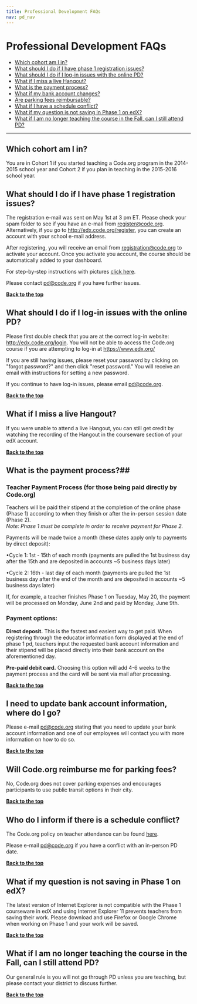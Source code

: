 ```yaml
---
title: Professional Development FAQs
nav: pd_nav
---
```

<a id="top"></a>

# Professional Development FAQs

- [Which cohort am I in?](#cohort)
- [What should I do if I have phase 1 registration issues?](#pd1)
- [What should I do if I log-in issues with the online PD?](#login)
- [What if I miss a live Hangout?](#hangout)
- [What is the payment process?](#pay)
- [What if my bank account changes?](#acct)	
- [Are parking fees reimbursable?](#park)
- [What if I have a schedule conflict?](#sched)
- [What if my question is not saving in Phase 1 on edX? ](#question)
- [What if I am no longer teaching the course in the Fall, can I still attend PD?](#fall)


----------

<a id="cohort"></a>
## Which cohort am I in? 

You are in Cohort 1 if you started teaching a Code.org program in the 2014-2015 school year and Cohort 2 if you plan in teaching in the 2015-2016 school year.

<a id="pd1"></a>
## What should I do if I have phase 1 registration issues?

The registration e-mail was sent on May 1st at 3 pm ET. Please check your spam folder to see if you have an e-mail from register@code.org. Alternatively, if you go to http://edx.code.org/register, you can create an account with your school e-mail address. 

After registering, you will receive an email from registration@code.org to activate your account. Once you activate you account, the course should be automatically added to your dashboard. 

For step-by-step instructions with pictures [click here](/files/edXaccount.pdf).

Please contact pd@code.org if you have further issues.

[**Back to the top**](#top)

<a id="login"></a>
## What should I do if I log-in issues with the online PD? ##

Please first double check that you are at the correct log-in website: http://edx.code.org/login. You will not be able to access the Code.org course if you are attempting to log-in at https://www.edx.org/

If you are still having issues, please reset your password by clicking on "forgot password?" and then click "reset password." You will receive an email with instructions for setting a new password.

If you continue to have log-in issues, please email pd@code.org.

[**Back to the top**](#top)

<a id="hangout"></a>
## What if I miss a live Hangout?

If you were unable to attend a live Hangout, you can still get credit by watching the recording of the Hangout in the courseware section of your edX account.


[**Back to the top**](#top)


<a id="pay"></a>
## What is the payment process?##

### Teacher Payment Process (for those being paid directly by Code.org) ###

Teachers will be paid their stipend at the completion of the online phase (Phase 1) according to when they finish or after the in-person session date (Phase 2). 
</br>
*Note: Phase 1 must be complete in order to receive payment for Phase 2.*

Payments will be made twice a month (these dates apply only to payments by direct deposit):

•Cycle 1: 1st - 15th of each month (payments are pulled the 1st business day after the 15th and are deposited in accounts ~5 business days later)

•Cycle 2: 16th - last day of each month (payments are pulled the 1st business day after the end of the month and are deposited in accounts ~5 business days later)

If, for example, a teacher finishes Phase 1 on Tuesday, May 20, the payment will be processed on Monday, June 2nd and paid by Monday, June 9th. 


### Payment options: ###


**Direct deposit.** This is the fastest and easiest way to get paid. When registering through the educator information form displayed at the end of phase 1 pd, teachers input the requested bank account information and their stipend will be placed directly into their bank account on the aforementioned day.



**Pre-paid debit card.** Choosing this option will add 4-6 weeks to the payment process and the card will be sent via mail after processing.

[**Back to the top**](#top)

<a id="acct"></a>
## I need to update bank account information, where do I go?

Please e-mail pd@code.org stating that you need to update your bank account information and one of our employees will contact you with more information on how to do so.

[**Back to the top**](#top)

<a id="park"></a>
## Will Code.org reimburse me for parking fees? ###

No, Code.org does not cover parking expenses and encourages participants to use public transit options in their city.

[**Back to the top**](#top)

<a id="sched"></a>

## Who do I inform if there is a schedule conflict? ###
The Code.org policy on teacher attendance can be found [here](/files/TeacherAbsencePolicy.pdf).

Please e-mail pd@code.org if you have a conflict with an in-person PD date.

[**Back to the top**](#top)

<a id="question"></a>

## What if my question is not saving in Phase 1 on edX? ##

The latest version of Internet Explorer is not compatible with the Phase 1 courseware in edX and using Internet Explorer 11 prevents teachers from saving their work. Please download and use Firefox or Google Chrome when working on Phase 1 and your work will be saved.  
 	
[**Back to the top**](#top)

<a id="fall"></a>

## What if I am no longer teaching the course in the Fall, can I still attend PD?

Our general rule is you will not go through PD unless you are teaching, but please contact your district to discuss further.

[**Back to the top**](#top)
